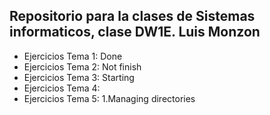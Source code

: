 ## Repositorio para la clases de Sistemas informaticos, clase DW1E. Luis Monzon 

- Ejercicios Tema 1: Done
- Ejercicios Tema 2: Not finish
- Ejercicios Tema 3: Starting
- Ejercicios Tema 4:
- Ejercicios Tema 5: 1.Managing directories

